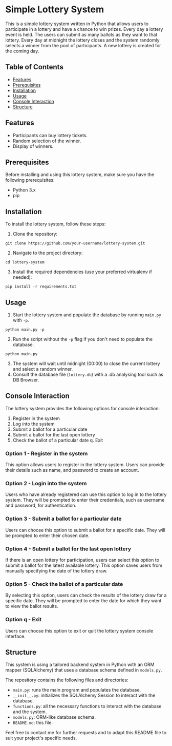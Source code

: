 # Simple Lottery System

This is a simple lottery system written in Python that allows users to participate in a lottery and have a chance to win prizes. Every day a lottery event is held. The users can submit as many ballots as they want to that lottery. Every day at midnight the lottery closes and the system randomly selects a winner from the pool of participants. A new lottery is created for the coming day.

## Table of Contents

- [Features](#features)
- [Prerequisites](#prerequisites)
- [Installation](#installation)
- [Usage](#usage)
- [Console Interaction](#console-interaction)
- [Structure](#structure)

## Features

- Participants can buy lottery tickets.
- Random selection of the winner.
- Display of winners.

## Prerequisites

Before installing and using this lottery system, make sure you have the following prerequisites:

- Python 3.x
- pip

## Installation

To install the lottery system, follow these steps:

1. Clone the repository:
```
git clone https://github.com/your-username/lottery-system.git
```
2. Navigate to the project directory:
```
cd lottery-system
```
3. Install the required dependencies (use your preferred virtualenv if needed):
```
pip install -r requirements.txt
```

## Usage

1. Start the lottery system and populate the database by running ```main.py``` with ```-p```.
```
python main.py -p
```
2. Run the script without the ```-p``` flag if you don't need to populate the database.
```
python main.py
```
3. The system will wait until midnight (00:00) to close the current lottery and select a random winner.
4. Consult the database file (```lottery.db```) with a .db analysing tool such as DB Browser.

## Console Interaction

The lottery system provides the following options for console interaction:

1. Register in the system
2. Log into the system
3. Submit a ballot for a particular date
4. Submit a ballot for the last open lottery
5. Check the ballot of a particular date
q. Exit

### Option 1 - Register in the system

This option allows users to register in the lottery system. Users can provide their details such as name, and password to create an account.

### Option 2 - Login into the system

Users who have already registered can use this option to log in to the lottery system. They will be prompted to enter their credentials, such as username and password, for authentication.

### Option 3 - Submit a ballot for a particular date

Users can choose this option to submit a ballot for a specific date. They will be prompted to enter their chosen date.

### Option 4 - Submit a ballot for the last open lottery

If there is an open lottery for participation, users can select this option to submit a ballot for the latest available lottery. This option saves users from manually specifying the date of the lottery draw.

### Option 5 - Check the ballot of a particular date

By selecting this option, users can check the results of the lottery draw for a specific date. They will be prompted to enter the date for which they want to view the ballot results.

### Option q - Exit

Users can choose this option to exit or quit the lottery system console interface.


## Structure

This system is using a tailored backend system in Python with an ORM mapper (SQLAlchemy) that uses a database schema defined in ```models.py```.

The repository contains the following files and directories:

-   `main.py`: runs the main program and populates the database.
-   `__init__.py`: initializes the SQLAlchemy Session to interact with the database.
-   `functions.py`: all the necessary functions to interact with the database and the system.
-   `models.py`: ORM-like database schema.
-   `README.md`: this file.

Feel free to contact me for further requests and to adapt this README file to suit your project's specific needs.
